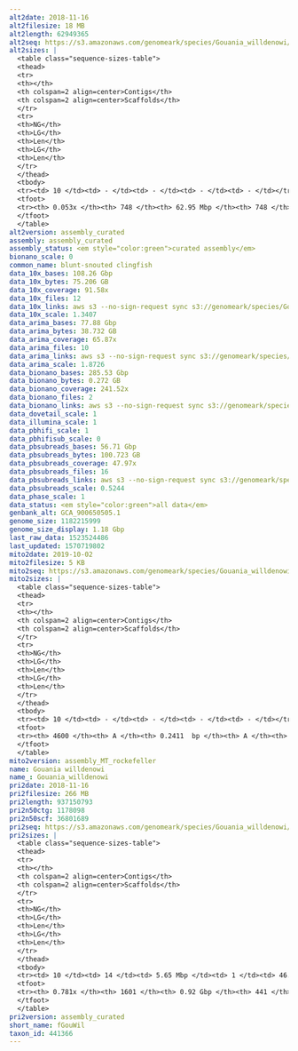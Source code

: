 ```yaml
---
alt2date: 2018-11-16
alt2filesize: 18 MB
alt2length: 62949365
alt2seq: https://s3.amazonaws.com/genomeark/species/Gouania_willdenowi/fGouWil2/assembly_curated/fGouWil2.alt.cur.20181116.fasta.gz
alt2sizes: |
  <table class="sequence-sizes-table">
  <thead>
  <tr>
  <th></th>
  <th colspan=2 align=center>Contigs</th>
  <th colspan=2 align=center>Scaffolds</th>
  </tr>
  <tr>
  <th>NG</th>
  <th>LG</th>
  <th>Len</th>
  <th>LG</th>
  <th>Len</th>
  </tr>
  </thead>
  <tbody>
  <tr><td> 10 </td><td> - </td><td> - </td><td> - </td><td> - </td></tr>  <tr><td> 20 </td><td> - </td><td> - </td><td> - </td><td> - </td></tr>  <tr><td> 30 </td><td> - </td><td> - </td><td> - </td><td> - </td></tr>  <tr><td> 40 </td><td> - </td><td> - </td><td> - </td><td> - </td></tr>  <tr style="background-color:#cccccc;"><td> 50 </td><td> - </td><td> - </td><td> - </td><td> - </td></tr>  <tr><td> 60 </td><td> - </td><td> - </td><td> - </td><td> - </td></tr>  <tr><td> 70 </td><td> - </td><td> - </td><td> - </td><td> - </td></tr>  <tr><td> 80 </td><td> - </td><td> - </td><td> - </td><td> - </td></tr>  <tr><td> 90 </td><td> - </td><td> - </td><td> - </td><td> - </td></tr>  <tr><td> 100 </td><td> - </td><td> - </td><td> - </td><td> - </td></tr>  </tbody>
  <tfoot>
  <tr><th> 0.053x </th><th> 748 </th><th> 62.95 Mbp </th><th> 748 </th><th> 62.95 Mbp </th></tr>
  </tfoot>
  </table>
alt2version: assembly_curated
assembly: assembly_curated
assembly_status: <em style="color:green">curated assembly</em>
bionano_scale: 0
common_name: blunt-snouted clingfish
data_10x_bases: 108.26 Gbp
data_10x_bytes: 75.206 GB
data_10x_coverage: 91.58x
data_10x_files: 12
data_10x_links: aws s3 --no-sign-request sync s3://genomeark/species/Gouania_willdenowi/fGouWil2/genomic_data/10x/ .<br>
data_10x_scale: 1.3407
data_arima_bases: 77.88 Gbp
data_arima_bytes: 38.732 GB
data_arima_coverage: 65.87x
data_arima_files: 10
data_arima_links: aws s3 --no-sign-request sync s3://genomeark/species/Gouania_willdenowi/fGouWil2/genomic_data/arima/ .<br>
data_arima_scale: 1.8726
data_bionano_bases: 285.53 Gbp
data_bionano_bytes: 0.272 GB
data_bionano_coverage: 241.52x
data_bionano_files: 2
data_bionano_links: aws s3 --no-sign-request sync s3://genomeark/species/Gouania_willdenowi/fGouWil2/genomic_data/bionano/ .<br>
data_dovetail_scale: 1
data_illumina_scale: 1
data_pbhifi_scale: 1
data_pbhifisub_scale: 0
data_pbsubreads_bases: 56.71 Gbp
data_pbsubreads_bytes: 100.723 GB
data_pbsubreads_coverage: 47.97x
data_pbsubreads_files: 16
data_pbsubreads_links: aws s3 --no-sign-request sync s3://genomeark/species/Gouania_willdenowi/fGouWil2/genomic_data/pacbio/ . --exclude "*ccs*bam*"<br>
data_pbsubreads_scale: 0.5244
data_phase_scale: 1
data_status: <em style="color:green">all data</em>
genbank_alt: GCA_900650505.1
genome_size: 1182215999
genome_size_display: 1.18 Gbp
last_raw_data: 1523524486
last_updated: 1570719802
mito2date: 2019-10-02
mito2filesize: 5 KB
mito2seq: https://s3.amazonaws.com/genomeark/species/Gouania_willdenowi/fGouWil2/assembly_MT_rockefeller/fGouWil2.MT.20191002.fasta.gz
mito2sizes: |
  <table class="sequence-sizes-table">
  <thead>
  <tr>
  <th></th>
  <th colspan=2 align=center>Contigs</th>
  <th colspan=2 align=center>Scaffolds</th>
  </tr>
  <tr>
  <th>NG</th>
  <th>LG</th>
  <th>Len</th>
  <th>LG</th>
  <th>Len</th>
  </tr>
  </thead>
  <tbody>
  <tr><td> 10 </td><td> - </td><td> - </td><td> - </td><td> - </td></tr>  <tr><td> 20 </td><td> - </td><td> - </td><td> - </td><td> - </td></tr>  <tr><td> 30 </td><td> - </td><td> - </td><td> - </td><td> - </td></tr>  <tr><td> 40 </td><td> - </td><td> - </td><td> - </td><td> - </td></tr>  <tr style="background-color:#cccccc;"><td> 50 </td><td> - </td><td style="background-color:#ff8888;"> - </td><td> - </td><td style="background-color:#ff8888;"> - </td></tr>  <tr><td> 60 </td><td> - </td><td> - </td><td> - </td><td> - </td></tr>  <tr><td> 70 </td><td> - </td><td> - </td><td> - </td><td> - </td></tr>  <tr><td> 80 </td><td> - </td><td> - </td><td> - </td><td> - </td></tr>  <tr><td> 90 </td><td> - </td><td> - </td><td> - </td><td> - </td></tr>  <tr><td> 100 </td><td> - </td><td> - </td><td> - </td><td> - </td></tr>  </tbody>
  <tfoot>
  <tr><th> 4600 </th><th> A </th><th> 0.2411  bp </th><th> A </th><th> 0.2411  bp </th></tr>
  </tfoot>
  </table>
mito2version: assembly_MT_rockefeller
name: Gouania willdenowi
name_: Gouania_willdenowi
pri2date: 2018-11-16
pri2filesize: 266 MB
pri2length: 937150793
pri2n50ctg: 1178098
pri2n50scf: 36801689
pri2seq: https://s3.amazonaws.com/genomeark/species/Gouania_willdenowi/fGouWil2/assembly_curated/fGouWil2.pri.cur.20181116.fasta.gz
pri2sizes: |
  <table class="sequence-sizes-table">
  <thead>
  <tr>
  <th></th>
  <th colspan=2 align=center>Contigs</th>
  <th colspan=2 align=center>Scaffolds</th>
  </tr>
  <tr>
  <th>NG</th>
  <th>LG</th>
  <th>Len</th>
  <th>LG</th>
  <th>Len</th>
  </tr>
  </thead>
  <tbody>
  <tr><td> 10 </td><td> 14 </td><td> 5.65 Mbp </td><td> 1 </td><td> 46.06 Mbp </td></tr>  <tr><td> 20 </td><td> 41 </td><td> 3.46 Mbp </td><td> 4 </td><td> 43.80 Mbp </td></tr>  <tr><td> 30 </td><td> 81 </td><td> 2.53 Mbp </td><td> 7 </td><td> 42.80 Mbp </td></tr>  <tr><td> 40 </td><td> 137 </td><td> 1.79 Mbp </td><td> 10 </td><td> 38.98 Mbp </td></tr>  <tr style="background-color:#cccccc;"><td> 50 </td><td> 218 </td><td style="background-color:#88ff88;"> 1.18 Mbp </td><td> 13 </td><td style="background-color:#88ff88;"> 36.80 Mbp </td></tr>  <tr><td> 60 </td><td> 341 </td><td> 0.79 Mbp </td><td> 16 </td><td> 33.48 Mbp </td></tr>  <tr><td> 70 </td><td> 566 </td><td> 0.32 Mbp </td><td> 20 </td><td> 26.98 Mbp </td></tr>  <tr><td> 80 </td><td> - </td><td> - </td><td> - </td><td> - </td></tr>  <tr><td> 90 </td><td> - </td><td> - </td><td> - </td><td> - </td></tr>  <tr><td> 100 </td><td> - </td><td> - </td><td> - </td><td> - </td></tr>  </tbody>
  <tfoot>
  <tr><th> 0.781x </th><th> 1601 </th><th> 0.92 Gbp </th><th> 441 </th><th> 0.94 Gbp </th></tr>
  </tfoot>
  </table>
pri2version: assembly_curated
short_name: fGouWil
taxon_id: 441366
---
```

